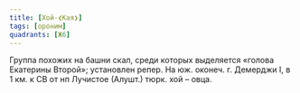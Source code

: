 ```yaml
---
title: [Хой-❮Кая❯]
tags: [ороним]
quadrants: [Ж6]
---
```


Группа похожих на башни скал, среди которых выделяется «голова Екатерины
Второй»; установлен репер. На юж. оконеч. г. Демерджи I, в 1 км. к СВ от нп
Лучистое (Алушт.) тюрк. хой – овца.
